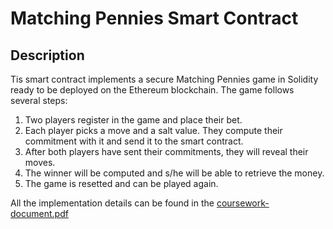 # Matching Pennies Smart Contract

## Description
Tis smart contract implements a secure Matching Pennies game in Solidity ready to be deployed on the Ethereum blockchain. The game follows several steps:

1. Two players register in the game and place their bet.
2. Each player picks a move and a salt value. They compute their commitment with it and send it to the smart contract.
3. After both players have sent their commitments, they will reveal their moves.
4. The winner will be computed and s/he will be able to retrieve the money.
5. The game is resetted and can be played again.

All the implementation details can be found in the <a href="https://github.com/Paramiru/MatchingPennies/blob/main/Matching%20Pennies%20details.pdf">coursework-document.pdf</a>
